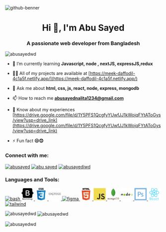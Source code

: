

 <img src="https://i.ibb.co/QcPqBtM/github-benner.png" alt="github-benner" border="0">


<h1 align="center">Hi 👋, I'm Abu Sayed</h1>
<h3 align="center">A passionate web developer from Bangladesh</h3>

<p align="left"> <img src="https://komarev.com/ghpvc/?username=abusayedwd&label=Profile%20views&color=0e75b6&style=flat" alt="abusayedwd" /> </p>

 

- 🌱 I’m currently learning **Javascript, node , nextJS, expressJS,redux**

- 👨‍💻 All of my projects are available at [https://meek-daffodil-4c1a5f.netlify.app/](https://meek-daffodil-4c1a5f.netlify.app/)

- 💬 Ask me about **html, css, js, react, node, express, mongodb**

- 📫 How to reach me **abusayednalita1234@gmail.com**

- 📄 Know about my experiences [https://drive.google.com/file/d/1Y5PFS1QcgfyYUwfJJ1kWojqFYtAToGys/view?usp=drive_link](https://drive.google.com/file/d/1Y5PFS1QcgfyYUwfJJ1kWojqFYtAToGys/view?usp=drive_link)

- ⚡ Fun fact **😒😊**

<h3 align="left">Connect with me:</h3>
<p align="left">
<a href="https://linkedin.com/in/abusayed" target="blank"><img align="center" src="https://raw.githubusercontent.com/rahuldkjain/github-profile-readme-generator/master/src/images/icons/Social/linked-in-alt.svg" alt="abusayed" height="30" width="40" /></a>
<a href="https://fb.com/abu sayed" target="blank"><img align="center" src="https://raw.githubusercontent.com/rahuldkjain/github-profile-readme-generator/master/src/images/icons/Social/facebook.svg" alt="abu sayed" height="30" width="40" /></a>
<a href="https://instagram.com/abusayediwd" target="blank"><img align="center" src="https://raw.githubusercontent.com/rahuldkjain/github-profile-readme-generator/master/src/images/icons/Social/instagram.svg" alt="abusayediwd" height="30" width="40" /></a>
</p>

<h3 align="left">Languages and Tools:</h3>
<p align="left"> <a href="https://www.gnu.org/software/bash/" target="_blank" rel="noreferrer"> <img src="https://www.vectorlogo.zone/logos/gnu_bash/gnu_bash-icon.svg" alt="bash" width="40" height="40"/> </a> <a href="https://getbootstrap.com" target="_blank" rel="noreferrer"> <img src="https://raw.githubusercontent.com/devicons/devicon/master/icons/bootstrap/bootstrap-plain-wordmark.svg" alt="bootstrap" width="40" height="40"/> </a> <a href="https://www.w3schools.com/css/" target="_blank" rel="noreferrer"> <img src="https://raw.githubusercontent.com/devicons/devicon/master/icons/css3/css3-original-wordmark.svg" alt="css3" width="40" height="40"/> </a> <a href="https://expressjs.com" target="_blank" rel="noreferrer"> <img src="https://raw.githubusercontent.com/devicons/devicon/master/icons/express/express-original-wordmark.svg" alt="express" width="40" height="40"/> </a> <a href="https://www.figma.com/" target="_blank" rel="noreferrer"> <img src="https://www.vectorlogo.zone/logos/figma/figma-icon.svg" alt="figma" width="40" height="40"/> </a> <a href="https://www.w3.org/html/" target="_blank" rel="noreferrer"> <img src="https://raw.githubusercontent.com/devicons/devicon/master/icons/html5/html5-original-wordmark.svg" alt="html5" width="40" height="40"/> </a> <a href="https://developer.mozilla.org/en-US/docs/Web/JavaScript" target="_blank" rel="noreferrer"> <img src="https://raw.githubusercontent.com/devicons/devicon/master/icons/javascript/javascript-original.svg" alt="javascript" width="40" height="40"/> </a> <a href="https://www.mongodb.com/" target="_blank" rel="noreferrer"> <img src="https://raw.githubusercontent.com/devicons/devicon/master/icons/mongodb/mongodb-original-wordmark.svg" alt="mongodb" width="40" height="40"/> </a> <a href="https://nodejs.org" target="_blank" rel="noreferrer"> <img src="https://raw.githubusercontent.com/devicons/devicon/master/icons/nodejs/nodejs-original-wordmark.svg" alt="nodejs" width="40" height="40"/> </a> <a href="https://www.photoshop.com/en" target="_blank" rel="noreferrer"> <img src="https://raw.githubusercontent.com/devicons/devicon/master/icons/photoshop/photoshop-line.svg" alt="photoshop" width="40" height="40"/> </a> <a href="https://reactjs.org/" target="_blank" rel="noreferrer"> <img src="https://raw.githubusercontent.com/devicons/devicon/master/icons/react/react-original-wordmark.svg" alt="react" width="40" height="40"/> </a> <a href="https://tailwindcss.com/" target="_blank" rel="noreferrer"> <img src="https://www.vectorlogo.zone/logos/tailwindcss/tailwindcss-icon.svg" alt="tailwind" width="40" height="40"/> </a> </p>

<p><img align="left" src="https://github-readme-stats.vercel.app/api/top-langs?username=abusayedwd&show_icons=true&locale=en&layout=compact" alt="abusayedwd" /></p>

<p>&nbsp;<img align="center" src="https://github-readme-stats.vercel.app/api?username=abusayedwd&show_icons=true&locale=en" alt="abusayedwd" /></p>

<p><img align="center" src="https://github-readme-streak-stats.herokuapp.com/?user=abusayedwd&" alt="abusayedwd" /></p>
